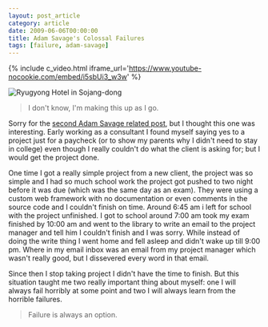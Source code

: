 ```yaml
---
layout: post_article
category: article
date: 2009-06-06T00:00:00
title: Adam Savage's Colossal Failures
tags: [failure, adam-savage]
---
```


{% include c_video.html iframe_url='https://www.youtube-nocookie.com/embed/i5sbUi3_w3w' %}

![Ryugyong Hotel in Sojang-dong](http://farm1.static.flickr.com/39/124606654_514edf5f4e_o.jpg)

> I don't know, I'm making this up as I go.

Sorry for the [second Adam Savage related post](/2009/154/obsessions/ "Adam Savage's Obsessions"), but I thought this one was interesting. Early working as a consultant I found myself saying yes to a project just for a paycheck (or to show my parents why I didn't need to stay in college) even though I really couldn't do what the client is asking for; but I would get the project done.

One time I got a really simple project from a new client, the project was so simple and I had so much school work the project got pushed to two night before it was due (which was the same day as an exam). They were using a custom web framework with no documentation or even comments in the source code and I couldn't finish on time. Around 6:45 am i left for school with the project unfinished. I got to school around 7:00 am took my exam finished by 10:00 am and went to the library to write an email to the project manager and tell him I couldn't finish and I was sorry. While instead of doing the write thing I went home and fell asleep and didn't wake up till 9:00 pm. Where in my email inbox was an email from my project manager which wasn't really good, but I dissevered every word in that email.

Since then I stop taking project I didn't have the time to finish. But this situation taught me two really important thing about myself: one I will always fail horribly at some point and two I will always learn from the horrible failures.

> Failure is always an option.
